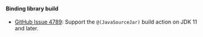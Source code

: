 #### Binding library build

  * [GitHub Issue 4789](https://github.com/xamarin/xamarin-android/issues/4789):
    Support the `@(JavaSourceJar)` build action on JDK 11 and later.
